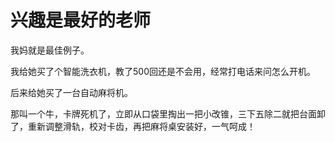 # 兴趣是最好的老师

我妈就是最佳例子。

我给她买了个智能洗衣机，教了500回还是不会用，经常打电话来问怎么开机。

后来给她买了一台自动麻将机。

那叫一个牛，卡牌死机了，立即从口袋里掏出一把小改锥，三下五除二就把台面卸了，重新调整滑轨，校对卡齿，再把麻将桌安装好，一气呵成！